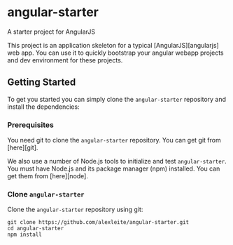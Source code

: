 # angular-starter
A starter project for AngularJS

This project is an application skeleton for a typical [AngularJS][angularjs] web app. You can use it
to quickly bootstrap your angular webapp projects and dev environment for these projects.

## Getting Started

To get you started you can simply clone the `angular-starter` repository and install the dependencies:

### Prerequisites

You need git to clone the `angular-starter` repository. You can get git from [here][git].

We also use a number of Node.js tools to initialize and test `angular-starter`. You must have Node.js
and its package manager (npm) installed. You can get them from [here][node].

### Clone `angular-starter`

Clone the `angular-starter` repository using git:

```
git clone https://github.com/alexleite/angular-starter.git
cd angular-starter
npm install
```
